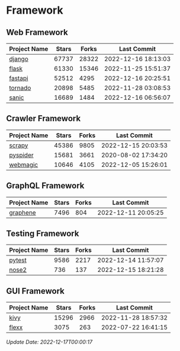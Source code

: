 # Framework

## Web Framework
| Project Name | Stars | Forks | Last Commit |
| ------------ | ----- | ----- | ----------- |
| [django](https://github.com/django/django) | 67737 | 28322 | 2022-12-16 18:13:03 |
| [flask](https://github.com/pallets/flask) | 61330 | 15346 | 2022-11-25 15:51:37 |
| [fastapi](https://github.com/tiangolo/fastapi) | 52512 | 4295 | 2022-12-16 20:25:51 |
| [tornado](https://github.com/tornadoweb/tornado) | 20898 | 5485 | 2022-11-28 03:08:53 |
| [sanic](https://github.com/sanic-org/sanic) | 16689 | 1484 | 2022-12-16 06:56:07 |

## Crawler Framework
| Project Name | Stars | Forks | Last Commit |
| ------------ | ----- | ----- | ----------- |
| [scrapy](https://github.com/scrapy/scrapy) | 45386 | 9805 | 2022-12-15 20:03:53 |
| [pyspider](https://github.com/binux/pyspider) | 15681 | 3661 | 2020-08-02 17:34:20 |
| [webmagic](https://github.com/code4craft/webmagic) | 10646 | 4105 | 2022-12-05 15:26:01 |

## GraphQL Framework
| Project Name | Stars | Forks | Last Commit |
| ------------ | ----- | ----- | ----------- |
| [graphene](https://github.com/graphql-python/graphene) | 7496 | 804 | 2022-12-11 20:05:25 |

## Testing Framework
| Project Name | Stars | Forks | Last Commit |
| ------------ | ----- | ----- | ----------- |
| [pytest](https://github.com/pytest-dev/pytest) | 9586 | 2217 | 2022-12-14 11:57:07 |
| [nose2](https://github.com/nose-devs/nose2) | 736 | 137 | 2022-12-15 18:21:28 |

## GUI Framework
| Project Name | Stars | Forks | Last Commit |
| ------------ | ----- | ----- | ----------- |
| [kivy](https://github.com/kivy/kivy) | 15296 | 2966 | 2022-11-28 18:57:32 |
| [flexx](https://github.com/flexxui/flexx) | 3075 | 263 | 2022-07-22 16:41:15 |

*Update Date: 2022-12-17T00:00:17*